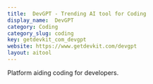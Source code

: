 ```yaml
---
title:  DevGPT - Trending AI tool for Coding
display_name:  DevGPT
category: Coding
category_slug: coding
key: getdevkit_com_devgpt
website: https://www.getdevkit.com/devgpt
layout: aitool
---
```


Platform aiding coding for developers.
